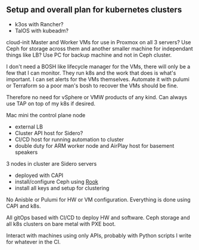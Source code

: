 ## Setup and overall plan for kubernetes clusters

* k3os with Rancher?
* TalOS with kubeadm?

cloud-init Master and Worker VMs for use in Proxmox on all 3 servers? Use Ceph for storage across them and another smaller machine for independant things like LB? Use PC for backup machine and not in Ceph cluster.

I don't need a BOSH like lifecycle manager for the VMs, there will only be a few that I can monitor. They run k8s and the work that does is what's important. I can set alerts for the VMs themselves. Automate it with pulumi or Terraform so a poor man's bosh to recover the VMs should be fine.

Therefore no need for vSphere or VMW products of any kind.
Can always use TAP on top of my k8s if desired.

Mac mini the control plane node
- external LB
- Cluster API host for Sidero?
- CI/CD host for running automation to cluster
- double duty for ARM worker node and AirPlay host for basement speakers

3 nodes in cluster are Sidero servers
- deployed with CAPI
- install/configure Ceph using [Rook](https://www.talos.dev/v1.0/kubernetes-guides/configuration/ceph-with-rook/)
- install all keys and setup for clustering

No Anisble or Pulumi for HW or VM configuration. Everything is done using CAPI and k8s.

All gitOps based with CI/CD to deploy HW and software. Ceph storage and all k8s clusters on bare metal with PXE boot.

Interact with machines using only APIs, probably with Python scripts I write for whatever in the CI.